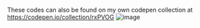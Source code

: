 These codes can also be found on my own codepen collection at https://codepen.io/collection/rxPVOG
![image](https://github.com/lkaimo/codepens/assets/155207134/90e26384-06b6-4aa9-90e3-957879ff358b)

